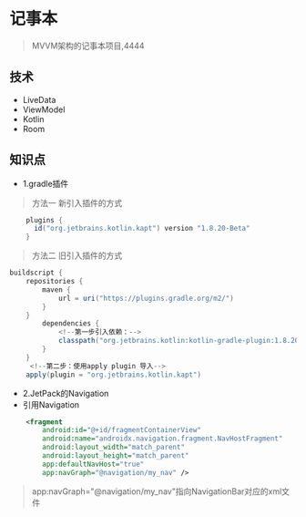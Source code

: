 # 记事本
> MVVM架构的记事本项目,4444
## 技术 
+ LiveData 
+ ViewModel 
+ Kotlin 
+ Room 

## 知识点
+ 1.gradle插件
> 方法一 新引入插件的方式
```gradle
    plugins {
      id("org.jetbrains.kotlin.kapt") version "1.8.20-Beta"
    }
```
> 方法二 旧引入插件的方式
```gradle
buildscript {
    repositories {
        maven {
            url = uri("https://plugins.gradle.org/m2/")
        }
    }
        dependencies {
            <!--第一步引入依赖：-->
            classpath("org.jetbrains.kotlin:kotlin-gradle-plugin:1.8.20-Beta")
        }
    }
     <!--第二步：使用apply plugin 导入-->
    apply(plugin = "org.jetbrains.kotlin.kapt")
```
+ 2.JetPack的Navigation
+ 引用Navigation
```xml
    <fragment
        android:id="@+id/fragmentContainerView"
        android:name="androidx.navigation.fragment.NavHostFragment"
        android:layout_width="match_parent"
        android:layout_height="match_parent"
        app:defaultNavHost="true"
        app:navGraph="@navigation/my_nav" />
```
> app:navGraph="@navigation/my_nav"指向NavigationBar对应的xml文件


